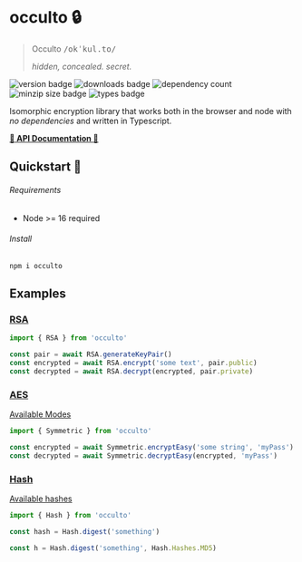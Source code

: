 # occulto 🔒

> Occulto <kbd>/okˈkul.to/</kbd>
>
> _hidden, concealed. secret._

![version badge](https://badgen.net/npm/v/occulto)
![downloads badge](https://badgen.net/npm/dt/occulto)
![dependency count](https://badgen.net/bundlephobia/dependency-count/occulto)
![minzip size badge](https://badgen.net/bundlephobia/minzip/occulto)
![types badge](https://badgen.net/npm/types/occulto)

Isomorphic encryption library that works both in the browser and node with _no dependencies_ and written in Typescript.

[**📒 API Documentation 📒**](https://occulto.pages.dev)

## Quickstart 🚀

###### Requirements

- Node >= 16 required

###### Install

```
npm i occulto
```

## Examples

### [RSA](https://occulto.pages.dev/classes/RSA)

```typescript
import { RSA } from 'occulto'

const pair = await RSA.generateKeyPair()
const encrypted = await RSA.encrypt('some text', pair.public)
const decrypted = await RSA.decrypt(encrypted, pair.private)
```

### [AES](https://occulto.pages.dev/classes/AES)

[Available Modes](https://occulto.pages.dev/enums/Modes)

```javascript
import { Symmetric } from 'occulto'

const encrypted = await Symmetric.encryptEasy('some string', 'myPass')
const decrypted = await Symmetric.decryptEasy(encrypted, 'myPass')
```

### [Hash](https://occulto.pages.dev/classes/Hash)

[Available hashes](https://occulto.pages.dev/enums/Hashes)

```typescript
import { Hash } from 'occulto'

const hash = Hash.digest('something')

const h = Hash.digest('something', Hash.Hashes.MD5)
```
